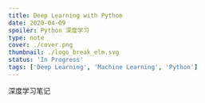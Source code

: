 ```yaml
---
title: Deep Learning with Python
date: 2020-04-09
spoiler: Python 深度学习
type: note
cover: ./cover.png
thumbnail: ./logo_break_elm.svg
status: 'In Progress'
tags: ['Deep Learning', 'Machine Learning', 'Python']
---
```


深度学习笔记
